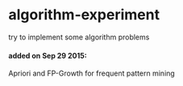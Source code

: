 # algorithm-experiment
try to implement some algorithm problems

#### added on Sep 29 2015:
Apriori and FP-Growth for frequent pattern mining